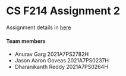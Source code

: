 # CS F214 Assignment 2

Assignment details in [here](assignment.pdf)

#### Team members

- Anurav Garg 2021A7PS2782H
- Jason Aaron Goveas 2021A7PS0237H
- Dharanikanth Reddy 2021A7PS0264H